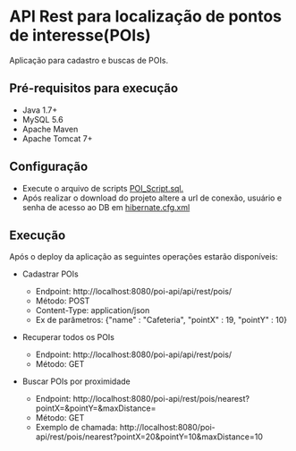API Rest para localização de pontos de interesse(POIs)
======================================================

Aplicação para cadastro e buscas de POIs.

Pré-requisitos para execução
-------------------------------------------------------
 * Java 1.7+
 * MySQL 5.6
 * Apache Maven
 * Apache Tomcat 7+

Configuração
-------------------------------------------------------
* Execute o arquivo de scripts [POI_Script.sql.](https://github.com/danielcoelho11/xy-inc/blob/master/sqlScripts/POI_Script.sql)
* Após realizar o download do projeto altere a url de conexão, usuário e senha de acesso ao DB em [hibernate.cfg.xml](https://github.com/danielcoelho11/xy-inc/blob/master/poi-api/src/main/resources/hibernate.cfg.xml)
 
Execução
-------------------------------------------------------
Após o deploy da aplicação as seguintes operações estarão disponíveis:

* Cadastrar POIs
  * Endpoint: http://localhost:8080/poi-api/api/rest/pois/
  * Método: POST
  * Content-Type: application/json
  * Ex de parâmetros: {"name" : "Cafeteria", "pointX" : 19, "pointY" : 10}

* Recuperar todos os POIs
  * Endpoint: http://localhost:8080/poi-api/api/rest/pois/
  * Método: GET
  
* Buscar POIs por proximidade
  * Endpoint: http://localhost:8080/poi-api/rest/pois/nearest?pointX=&pointY=&maxDistance=
  * Método: GET
  * Exemplo de chamada: http://localhost:8080/poi-api/rest/pois/nearest?pointX=20&pointY=10&maxDistance=10
